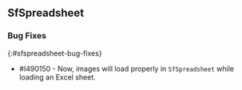 ## SfSpreadsheet

### Bug Fixes
{:#sfspreadsheet-bug-fixes}

* \#I490150 - Now, images will load properly in `SfSpreadsheet` while loading an Excel sheet.
